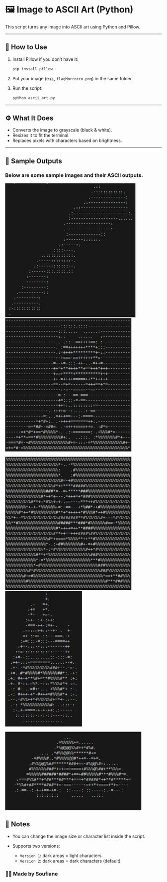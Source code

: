 
# 🖼️ Image to ASCII Art (Python)

This script turns any image into ASCII art using Python and Pillow.

---

## 📌 How to Use

1. Install Pillow if you don’t have it:
   ```bash
   pip install pillow
   ```

2. Put your image (e.g., `flagMorrocco.png`) in the same folder.

3. Run the script:

   ```bash
   python ascii_art.py
   ```

---

## ⚙️ What It Does

* Converts the image to grayscale (black & white).
* Resizes it to fit the terminal.
* Replaces pixels with characters based on brightness.

---

## 🧪 Sample Outputs

### Below are some sample images and their ASCII outputs.

![Output 5 (High)](https://github.com/SoufianeEch/ascii-art/blob/main/output/output5.png?raw=true)
![Output 3 (High)](https://github.com/SoufianeEch/ascii-art/blob/main/output/output3.png?raw=true)

![Output 4 (Medium)](https://github.com/SoufianeEch/ascii-art/blob/main/output/output4.png?raw=true)
![Output 2 (Medium)](https://github.com/SoufianeEch/ascii-art/blob/main/output/output2.png?raw=true)

![Output 1 (Small)](https://github.com/SoufianeEch/ascii-art/blob/main/output/output1.png?raw=true)


## 📝 Notes

* You can change the image size or character list inside the script.
* Supports two versions:

  * `Version 1`: dark areas = light characters
  * `Version 2`: dark areas = dark characters (default)

### 👨‍💻 Made by Soufiane
